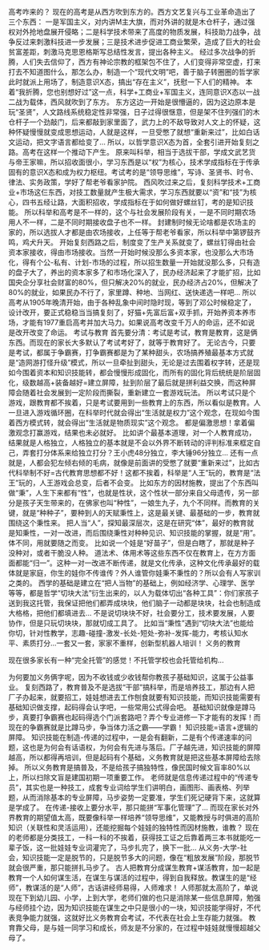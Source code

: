 高考咋来的？ 现在的高考是从西方吹到东方的。西方文艺复兴与工业革命造出了三个东西： 一是军国主义，对内讲M主大旗，而对外讲的就是木仓杆子，通过强权对外抢地盘展开侵略；二是科学技术带来了高度的物质发展，科技助力战争，战争反过来刺激科技进一步发展；三是技术进步促进工商业繁荣，造成了巨大的社会贫富差距，刺激马克思恩格斯写总结性发言，提出各种主义。 经过多次战争的折腾，人们失去信仰了，西方有神论宗教的框架包不住了，人们变得非常空虚，打来打去不知道图什么，那怎么办，制造一个“现代文明”吧，善于脑子转圈圈的哲学家此时就派上用场了，制造意识X态，搞出“存在主义”，抚慰一下人们的精神。 本着“我折腾，您也别想好过”这一点，科学+工商业+军国主义，连同意识X态以一战二战为载体，西风就吹到了东方。 东方这边一开始是很懵逼的，因为这边原本是玩“圣贤”，人文路线系统稳定性非常强，日子过得很惬意，但是架不住列强们的木仓杆子一个劲敲门，后来都敲到家里面了，武力上的不敌导致对人文上的怀疑，这种怀疑慢慢就变成思想运动，人就是这样，一旦受憋了就想“重新来过”，比如白话文运动，把文字语言都给变了… 所以，以哲学意识X态为首，全套引进开始复刻之路。高考在这样一个推动下产生。 原来叫科举，相当于选拔干部，学成文武艺货与帝王家嘛，所以招收面很小，学习东西是以“权”为核心，技术学成指标在于传承固有的意识X态和成为权力枢纽。考试考的是“领导思维”，写诗、圣贤书、时令、律法、实务政策，学好了帮老爷看家护院。 西风吹过来之后，复刻科学技术+工商业+市场这仨东西，对技工数量就产生极大需求，学习东西就要以“资”和“技”为核心，四书五经让路，大面积招收，学成指标在于如何做好螺丝钉，考的是知识技能。 所以科举和高考是不一样的，这个与社会发展阶段有关，一是不同时期农场用人不一样，二是不同时期接收盘子也不一样。 封建制时候无论啥都是农场主的家的，所以选拔人才都是由农场接收，上任等于帮老爷看家，所以科举中第锣鼓齐鸣，鸡犬升天。 开始复刻西路之后，制度变了生产关系就变了，螺丝钉得由社会资本家接收，得由市场接收。当然一开始时候没那么多资本家，也没那么大市场化，得有个公-私有、计划-市场的过程，所以招生数量一开始就没那么多，只有造的盘子大了，养出的资本家多了和市场化深入了，民办经济起来了才能扩招，比如国央企分享社会财富的80%，但只解决20%的就业，民办经济占20%，但解决了80%的就业，如果民办不行了，家里蹲、种地、当网红、送快递选一样吧… 所以高考从1905年晚清开始，由于各种乱象中间时隐时现，等到了邓公时候稳定了，设计改开，要正式稳稳当当搞复刻了，好猫+先富后富+双手抓，开始养资本养市场，才能有1977重启高考并加大马力。如果说高考改变千万人的命运，还不如说是改开改变了命运。 
考试与教育 首先要分清：考试是考试，教育是教育，这是俩东西。而现在的家长大多默认了考试考好了，就等于教育好了。 无论古今，只要是考试，都属于争霸赛，打争霸赛都是为了某种甜头，农场搞养殖最基本方式就是“造网游打怪升级”模式，所以一旦牵扯到甜头，无论是过去围着权字转，还是现如今围着资本和知识技能转，都会慢慢形成固化，而所有的固化背后统统是阶层固化，级数越高+装备越好=建立屏障，扯到阶层了最后就是拼利益交换，而这种屏障会随着社会发展到一定阶段而撕裂，重新建立一套游戏玩法。 所以考试只是个游戏，跟教育都不挨着，只是考试要用到一些教育上的东西，所以看似是教育。人一旦进入游戏循环圈，在科举时代就会得出“生活就是权力”这个观念，在现如今围着西方模式转，就会得出“生活就是物质现实”这个观念。 都是偏激思想！拿着偏激观念打赢游戏，结果也未必就好。 比如讲个最基本道理，对一个人教育成功，结果就是人格独立，人格独立的基本就是不会以外界不断转动的评判标准来框定自己，弄套打分体系来给独立打分？王小虎48分独立，李大锤96分独立… 还有一点就是，人都会犯左倾右倾的毛病，就像是前面讲的受憋了就要“重新来过”，比如古代科举制不好=古代教育思想都不好！这都不挨着，科举是“人王”玩的，教育是“法王”玩的，人王游戏会总变，后者不会变。 比如东方的因材施教，提出了个东西叫做“秉”，人生下来都有“性”，也就是性状，这个性状一部分来自父母遗传，另一部分是孩子天生带来的，在佛家也叫“种性”，一娘生九子，九个不同样。而教育的关键，就是“种种子”，要种到人的天赋秉性上，这是最关键、最基础的一步，教育就围绕这个秉性来。 把人当“人”，探知最深层次，这是在研究“体”，最好的教育就是知秉性，一对一改进，而后围绕秉性对种种见识、知识技能的掌握，就是“用”。体不同，用就要随之而变。
比如说一个娃是“好苗子”，但是白瞎了，那就是种子没种对，或者干脆没人种。 道法术、体用术等这些东西不仅在教育上，在方方面面都能“归一”。这种一对一改进不断传递，就是文化传承，这种文化传承最好的载体就是家庭，你生的娃你不传谁传？外人谁管你娃秉不秉性的？所以会有人写家训之类的。 西学的基础是建立在“把人当物”的基础上，例如经济学、心理学、医学等等，都是哲学“切块大法”衍生出来的，以人为载体切出“各种工具”：你们家孩子送到我这托管，我保证把他们都弄成块块，他们脑子一动都是块块，社会也制造成大格格，把他们都填进去… 不是说切块块不好，社会要分工，技术要发展，人要协作，但是只玩切块块，那就切成工具了。 比如当“秉性”遇到“切块大法”也能给你切，针对性教学，志趣-碰撞-激发-长处-短处-弥补-发挥-能力，考核认知水平、素质打分…一套又一套，家家不重样，创新型机器人培训！  义务的教育 

现在很多家长有一种“完全托管”的感觉！不托管学校也会托管给机构...


为何要加义务俩字呢，因为不收钱或少收钱帮你教孩子基础知识，这属于公益事业。 复刻西路了，教育普及不是选拔“干部”搞科举，而是培养技工，那边有人把厂子办起来，就要招工，娃娃想进去工作刨食就要有知识技能，而知识技能需要有基础知识做支撑，起码得会认字吧，一些常用公式得会吧。 基础知识就像是蹲马步，真要打争霸赛也起码得选个门派套路吧？弄个专业进修一下才能有的发挥！而现在的争霸赛就是比蹲马步，争当体力活之霸——学霸！
知识技能=语言+逻辑的屏障。 知识技能在制造-传递的过程中，一是会有翻新，二是有个传递速率的问题，这也是为何会有话语权，为何会有先进与落后。厂子越先进，知识技能的屏障越高，所以都得再培训，但是起码有个基础，义务教育就是把这些基本屏障给去除掉。 所以义务教育是搞普及，不是给孩子搞独特性，像民国时候文盲率80%以上，所以扫除文盲是建国初期一项重要工作。 老师就是信息传递过程中的“传递专员”，其实也是一种技工，成套专业词给学生们讲明白，画图形、画表格、列举题，从而消除基本的专业屏障，马步姿势一定要准，学生们死记硬背下来，这就算是学成了。
在传递-接收上要分水平，那只能拼“军事化管理”了... 而现在家长对外界教育的期望值太高，既要像科举一样培养“领导思维”，又能教授与时俱进的高阶知识（关联性和灵活运用），还能挖掘每个娃娃的独特性而因材施教，谁教？ 现在的老师都是分类技工，一科一科的不挨着，获得技工证之后靠着两三本书就能吃一辈子饭，这一批娃娃专业词灌完了，马步扎完了，换下一批… 从义务-大学-社会，知识技能一定是脱节的，只是脱节多大的问题，像在“粗放发展”阶段，那脱节就会很严重，那只能拼扎马步了。 古人把教育分成谋生教育+谋活教育，加一起是教育一个人如何谋生活，在谋生与谋活的过程中，得到自我释放。教谋生的是“经师”，教谋活的是“人师”，古话讲经师易得，人师难求！ 人师那就太高阶了，单说现在下到幼儿园、小学，上到大学，老师们做的也只是消除某一些信息屏障，勉强与经师挂个边，因为知识技能在谋生之中只是很小的一块，知识技能学得好，不代表竞争能力就强，这就好比义务教育会考试，不代表在社会上生存能力就强。
教育靠父母，是与娃一同学习和成长，师友是不分家的，在过程中娃娃就慢慢超越父母了。